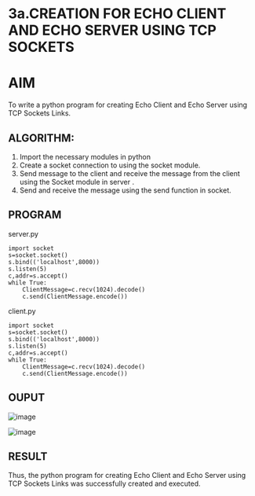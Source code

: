 # 3a.CREATION FOR ECHO CLIENT AND ECHO SERVER USING TCP SOCKETS
# AIM
To write a python program for creating Echo Client and Echo Server using TCP
Sockets Links.
## ALGORITHM:
1. Import the necessary modules in python
2. Create a socket connection to using the socket module.
3. Send message to the client and receive the message from the client using the Socket module in
 server .
4. Send and receive the message using the send function in socket.
## PROGRAM
server.py
```
import socket
s=socket.socket()
s.bind(('localhost',8000))
s.listen(5)
c,addr=s.accept()
while True:
    ClientMessage=c.recv(1024).decode()
    c.send(ClientMessage.encode())
```
client.py
```
import socket
s=socket.socket()
s.bind(('localhost',8000))
s.listen(5)
c,addr=s.accept()
while True:
    ClientMessage=c.recv(1024).decode()
    c.send(ClientMessage.encode())
```

## OUPUT

![image](https://github.com/user-attachments/assets/0c69befa-62c4-4376-bb90-75793838412e)



![image](https://github.com/user-attachments/assets/bce01e23-e280-4742-af43-a1e7d1e1d453)



## RESULT
Thus, the python program for creating Echo Client and Echo Server using TCP Sockets Links 
was successfully created and executed.
